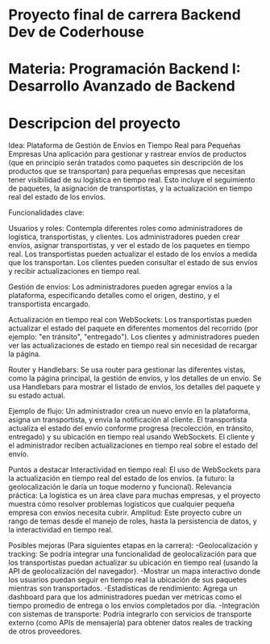 # Proyecto final de carrera Backend Dev de Coderhouse

# Materia: Programación Backend I: Desarrollo Avanzado de Backend

# Descripcion del proyecto
Idea: Plataforma de Gestión de Envíos en Tiempo Real para Pequeñas Empresas
Una aplicación para gestionar y rastrear envíos de productos (que en principio serán tratados como paquetes sin descripción de los productos que se transportan) para pequeñas empresas que necesitan tener visibilidad de su logística en tiempo real.
Esto incluye el seguimiento de paquetes, la asignación de transportistas, y la actualización en tiempo real del estado de los envíos.

Funcionalidades clave:

Usuarios y roles:
Contempla diferentes roles como administradores de logística, transportistas, y clientes.
Los administradores pueden crear envíos, asignar transportistas, y ver el estado de los paquetes en tiempo real.
Los transportistas pueden actualizar el estado de los envíos a medida que los transportan.
Los clientes pueden consultar el estado de sus envíos y recibir actualizaciones en tiempo real.

Gestión de envíos:
Los administradores pueden agregar envíos a la plataforma, especificando detalles como el origen, destino, y el transportista encargado.

Actualización en tiempo real con WebSockets:
Los transportistas pueden actualizar el estado del paquete en diferentes momentos del recorrido (por ejemplo: "en tránsito", "entregado").
Los clientes y administradores pueden ver las actualizaciones de estado en tiempo real sin necesidad de recargar la página.

Router y Handlebars:
Se usa router para gestionar las diferentes vistas, como la página principal, la gestión de envíos, y los detalles de un envío.
Se usa Handlebars para mostrar el listado de envíos, los detalles del paquete y su estado actual.

Ejemplo de flujo:
Un administrador crea un nuevo envío en la plataforma, asigna un transportista, y envía la notificación al cliente.
El transportista actualiza el estado del envío conforme progresa (recolección, en tránsito, entregado) y su ubicación en tiempo real usando WebSockets.
El cliente y el administrador reciben actualizaciones en tiempo real sobre el estado del envío.

Puntos a destacar
Interactividad en tiempo real: El uso de WebSockets para la actualización en tiempo real del estado de los envíos. (a futuro: la geolocalización le daría un toque moderno y funcional).
Relevancia práctica: La logística es un área clave para muchas empresas, y el proyecto muestra cómo resolver problemas logísticos que cualquier pequeña empresa con envíos necesita cubrir.
Amplitud: Este proyecto cubre un rango de temas desde el manejo de roles, hasta la persistencia de datos, y la interactividad en tiempo real.

Posibles mejoras (Para siguientes etapas en la carrera):
-Geolocalización y tracking: Se podría integrar una funcionalidad de geolocalización para que los transportistas puedan actualizar su ubicación en tiempo real (usando la API de geolocalización del navegador).
-Mostrar un mapa interactivo donde los usuarios puedan seguir en tiempo real la ubicación de sus paquetes mientras son transportados.
-Estadísticas de rendimiento: Agrega un dashboard para que los administradores puedan ver métricas como el tiempo promedio de entrega o los envíos completados por día.
-Integración con sistemas de transporte: Podría integrarlo con servicios de transporte externo (como APIs de mensajería) para obtener datos reales de tracking de otros proveedores.
